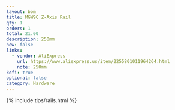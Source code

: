 ```yaml
---
layout: bom
title: MGW9C Z-Axis Rail
qty: 1
orders: 1
total: 21.00
description: 250mm
new: false
links:
  - vendor: AliExpress
    url: https://www.aliexpress.us/item/2255801011964264.html
    note: 250mm
kofi: true
optional: false
category: Hardware
---
```


{% include tips/rails.html %}